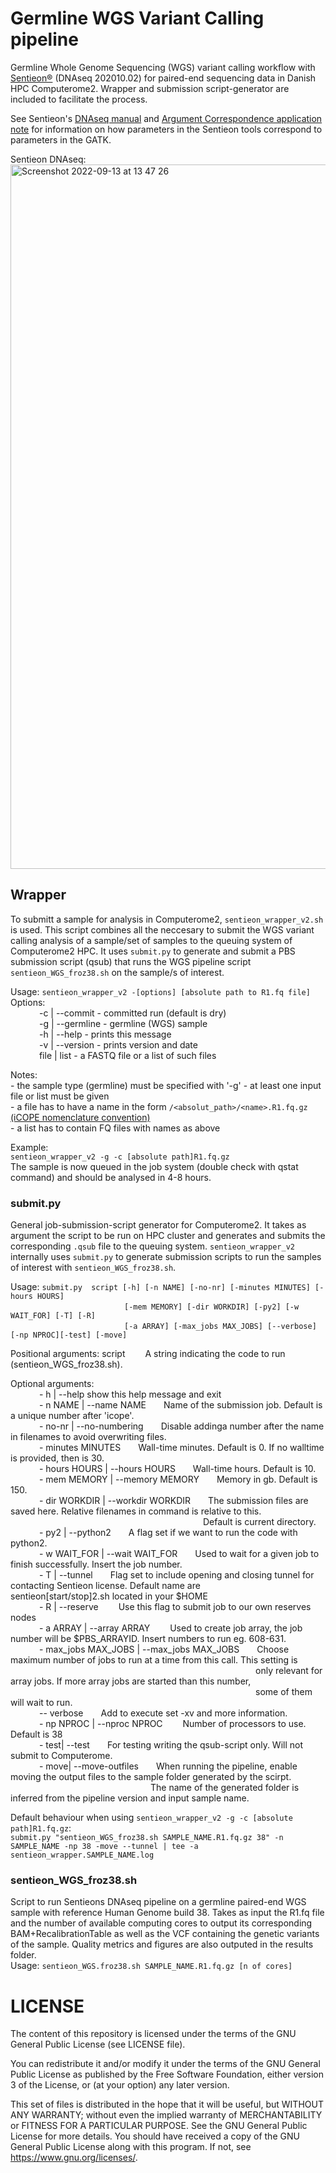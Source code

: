 # Germline WGS Variant Calling pipeline
Germline Whole Genome Sequencing (WGS) variant calling workflow with [Sentieon®](https://www.sentieon.com) (DNAseq 202010.02) for paired-end sequencing data in Danish HPC Computerome2. Wrapper and submission script-generator are included to facilitate the process.
   
See Sentieon's [DNAseq manual](https://support.sentieon.com/versions/202010.02/manual/DNAseq_usage/dnaseq/) and [Argument Correspondence application note](https://support.sentieon.com/appnotes/arguments/) for information on how parameters in the Sentieon tools correspond to parameters in the GATK.

Sentieon DNAseq:
<img width="1127" alt="Screenshot 2022-09-13 at 13 47 26" src="https://user-images.githubusercontent.com/53432540/189893139-44809ab0-be04-4548-a9ed-9dc5c4c7970d.png">


  
## Wrapper    
To submitt a sample for analysis in Computerome2, `sentieon_wrapper_v2.sh` is used. This script combines all the neccesary to submit the WGS variant calling analysis of a sample/set of samples to the queuing system of Computerome2 HPC. It uses `submit.py` to generate and submit a PBS submission script (qsub) that runs the WGS pipeline script `sentieon_WGS_froz38.sh`  on the sample/s of interest.  
  
Usage: `sentieon_wrapper_v2 -[options] [absolute path to R1.fq file]`  
Options:  
&emsp;&emsp;&emsp;	-c | --commit		- committed run (default is dry)  
&emsp;&emsp;&emsp;	-g | --germline		- germline (WGS) sample  
&emsp;&emsp;&emsp;	-h | --help		- prints this message  
&emsp;&emsp;&emsp;	-v | --version		- prints version and date  
&emsp;&emsp;&emsp;	file | list		- a FASTQ file or a list of such files  

Notes:  
	- the sample type (germline) must be specified with  '-g' 
	- at least one input file or list must be given  
	- a file has to have a name in the form `/<absolut_path>/<name>.R1.fq.gz` [(iCOPE nomenclature convention)](https://docs.google.com/document/d/1V22gvaMExWaHE1wM-0cihxBygQk6KlK9hZWnRoFvh8Y/edit#heading=h.rq7vebkfu0au)  
	- a list has to contain FQ files with names as above  

Example:  
`sentieon_wrapper_v2 -g -c [absolute path]R1.fq.gz`  
The sample is now queued in the job system (double check with qstat command) and should be analysed in 4-8 hours.
    
### submit.py  
General job-submission-script generator for Computerome2. It takes as argument the script to be run on HPC cluster and generates and submits the corresponding `.qsub` file to the queuing system. `sentieon_wrapper_v2` internally uses `submit.py` to generate submission scripts to run the samples of interest with `sentieon_WGS_froz38.sh`.   

Usage: `submit.py  script [-h] [-n NAME] [-no-nr] [-minutes MINUTES] [-hours HOURS]`  
 &emsp;&emsp;&emsp;&emsp;&emsp;&emsp;&emsp;&emsp;&emsp;&emsp;&emsp;&emsp;&emsp;`[-mem MEMORY] [-dir WORKDIR] [-py2] [-w WAIT_FOR] [-T] [-R]`  
 &emsp;&emsp;&emsp;&emsp;&emsp;&emsp;&emsp;&emsp;&emsp;&emsp;&emsp;&emsp;&emsp;`[-a ARRAY] [-max_jobs MAX_JOBS] [--verbose] [-np NPROC][-test] [-move]`

Positional arguments: script &emsp;&emsp;A string indicating the code to run (sentieon_WGS_froz38.sh).

Optional arguments:  
&emsp;&emsp;&emsp;  - h | --help            show this help message and exit  
&emsp;&emsp;&emsp;  - n NAME | --name NAME&emsp;&emsp;Name of the submission job. Default is a unique number after 'icope'.  
&emsp;&emsp;&emsp;  - no-nr | --no-numbering&emsp;&emsp;Disable addinga number after the name in filenames to avoid overwriting files.  
&emsp;&emsp;&emsp;  - minutes MINUTES&emsp;&emsp;Wall-time minutes. Default is 0. If no walltime is provided, then is 30.  
&emsp;&emsp;&emsp;  - hours HOURS | --hours HOURS&emsp;&emsp;Wall-time hours. Default is 10.  
&emsp;&emsp;&emsp;  - mem MEMORY | --memory MEMORY&emsp;&emsp;Memory in gb. Default is 150.  
&emsp;&emsp;&emsp;  - dir WORKDIR | --workdir WORKDIR&emsp;&emsp;The submission files are saved here. Relative filenames in command is relative to this. &emsp;&emsp;&emsp;&emsp;&emsp;&emsp;&emsp;&emsp;&emsp;&emsp;&emsp;&emsp;&emsp;&emsp;&emsp;&emsp;&emsp;&emsp;&emsp;&emsp;&emsp;&emsp;Default is current directory.  
&emsp;&emsp;&emsp;  - py2 | --python2&emsp;&emsp;A flag set if we want to run the code with python2.  
&emsp;&emsp;&emsp;  - w WAIT_FOR | --wait WAIT_FOR&emsp;&emsp;Used to wait for a given job to finish successfully. Insert the job number.  
&emsp;&emsp;&emsp;  - T | --tunnel&emsp;&emsp;Flag set to include opening and closing tunnel for contacting Sentieon license. Default name are &emsp;&emsp;&emsp;&emsp;&emsp;&emsp;&emsp;&emsp;&emsp;&emsp;&emsp;sentieon[start/stop]2.sh located in your $HOME  
&emsp;&emsp;&emsp;  - R | --reserve &emsp;&emsp;Use this flag to submit job to our own reserves nodes  
&emsp;&emsp;&emsp;  - a ARRAY | --array ARRAY&emsp;&emsp; Used to create job array, the job number will be $PBS_ARRAYID. Insert numbers to run eg. 608-631.  
&emsp;&emsp;&emsp;  - max_jobs MAX_JOBS | --max_jobs MAX_JOBS&emsp;&emsp;Choose maximum number of jobs to run at a time from this call. This setting is &emsp;&emsp;&emsp;&emsp;&emsp;&emsp;&emsp;&emsp;&emsp;&emsp;&emsp;&emsp;&emsp;&emsp;&emsp;&emsp;&emsp;&emsp;&emsp;&emsp;&emsp;&emsp;&emsp;&emsp;&emsp;&emsp;&emsp;&emsp;only relevant for array jobs. If more array jobs are started than this number, &emsp;&emsp;&emsp;&emsp;&emsp;&emsp;&emsp;&emsp;&emsp;&emsp;&emsp;&emsp;&emsp;&emsp;&emsp;&emsp;&emsp;&emsp;&emsp;&emsp;&emsp;&emsp;&emsp;&emsp;&emsp;&emsp;&emsp;&emsp;some of them will wait to run.  
&emsp;&emsp;&emsp;  -- verbose&emsp;&emsp;Add to execute set -xv and more information.  
&emsp;&emsp;&emsp;  - np NPROC | --nproc NPROC &emsp;&emsp;Number of processors to use. Default is 38  
&emsp;&emsp;&emsp;  - test| --test&emsp;&emsp;For testing writing the qsub-script only. Will not submit to Computerome.  
&emsp;&emsp;&emsp;  - move| --move-outfiles&emsp;&emsp;When running the pipeline, enable moving the output files to the sample folder generated by the scirpt. &emsp;&emsp;&emsp;&emsp;&emsp;&emsp;&emsp;&emsp;&emsp;&emsp;&emsp;&emsp;&emsp;&emsp;&emsp;&emsp;The name of the generated folder is inferred from the pipeline version and input sample name.  
                        
                        
 Default behaviour when using `sentieon_wrapper_v2 -g -c [absolute path]R1.fq.gz`:  
`submit.py "sentieon_WGS_froz38.sh SAMPLE_NAME.R1.fq.gz 38" -n SAMPLE_NAME -np 38 -move --tunnel | tee -a sentieon_wrapper.SAMPLE_NAME.log`  

### sentieon_WGS_froz38.sh  
Script to run Sentieons DNAseq pipeline on a germline paired-end WGS sample with reference Human Genome build 38. Takes as input the R1.fq file and the number of available computing cores to output its corresponding BAM+RecalibrationTable as well as the VCF containing the genetic variants of the sample. Quality metrics and figures are also outputed in the results folder.       
Usage: `sentieon_WGS.froz38.sh SAMPLE_NAME.R1.fq.gz [n of cores]`  
 
# LICENSE
The content of this repository is licensed under the terms of the GNU General 
Public License (see LICENSE file). 

You can redistribute it and/or modify it under the terms of the GNU General
Public License as published by the Free Software Foundation, either version 3
of the License, or (at your option) any later version.
    
This set of files is distributed in the hope that it will be useful,
but WITHOUT ANY WARRANTY; without even the implied warranty of
MERCHANTABILITY or FITNESS FOR A PARTICULAR PURPOSE. See the
GNU General Public License for more details.
You should have received a copy of the GNU General Public License
along with this program.  If not, see <https://www.gnu.org/licenses/>.
